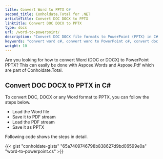 ```yaml
---
title: Convert Word to PPTX C#
second_title: Conholdate.Total for .NET
articleTitle: Convert DOC DOCX to PPTX
linktitle: Convert DOC DOCX to PPTX
type: docs
url: /word-to-powerpoint/
description: "Convert DOC DOCX file formats to PowerPoint (PPTX) in C#."
keywords: "convert word c#, convert word to PowerPoint c#, convert doc to pptx c#, convert docx to powerpoint c#, .NET convert doc docx, doc to pptx .net, docx to pptx asp .net, c# converter for doc, c# converter for docx, word to pptx c#, docx pages to slides"
weight: 10
---
```


Are you looking for how to convert Word (DOC or DOCX) to PowerPoint PPTX? This can easily be done with Aspose.Words and Aspose.Pdf which are part of Conholdate.Total.

## **Convert DOC DOCX to PPTX in C#**
To convert DOC, DOCX or any Word format to PPTX, you can follow the steps below.

- Load the Word file 
- Save it to PDF stream
- Load the PDF stream
- Save it as PPTX

Following code shows the steps in detail.

{{< gist "conholdate-gists" "65a7409746798b838627d9bd06599e0a" "word-to-powerpoint.cs" >}}